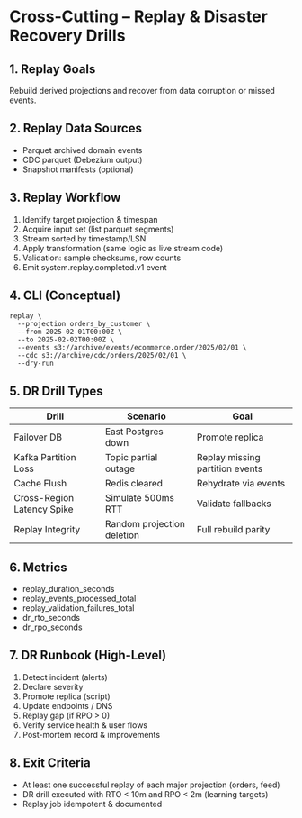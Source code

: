# Cross-Cutting – Replay & Disaster Recovery Drills

## 1. Replay Goals
Rebuild derived projections and recover from data corruption or missed events.

## 2. Replay Data Sources
- Parquet archived domain events
- CDC parquet (Debezium output)
- Snapshot manifests (optional)

## 3. Replay Workflow
1. Identify target projection & timespan
2. Acquire input set (list parquet segments)
3. Stream sorted by timestamp/LSN
4. Apply transformation (same logic as live stream code)
5. Validation: sample checksums, row counts
6. Emit system.replay.completed.v1 event

## 4. CLI (Conceptual)
```
replay \
  --projection orders_by_customer \
  --from 2025-02-01T00:00Z \
  --to 2025-02-02T00:00Z \
  --events s3://archive/events/ecommerce.order/2025/02/01 \
  --cdc s3://archive/cdc/orders/2025/02/01 \
  --dry-run
```

## 5. DR Drill Types
| Drill | Scenario | Goal |
|-------|----------|------|
| Failover DB | East Postgres down | Promote replica |
| Kafka Partition Loss | Topic partial outage | Replay missing partition events |
| Cache Flush | Redis cleared | Rehydrate via events |
| Cross-Region Latency Spike | Simulate 500ms RTT | Validate fallbacks |
| Replay Integrity | Random projection deletion | Full rebuild parity |

## 6. Metrics
- replay_duration_seconds
- replay_events_processed_total
- replay_validation_failures_total
- dr_rto_seconds
- dr_rpo_seconds

## 7. DR Runbook (High-Level)
1. Detect incident (alerts)
2. Declare severity
3. Promote replica (script)
4. Update endpoints / DNS
5. Replay gap (if RPO > 0)
6. Verify service health & user flows
7. Post-mortem record & improvements

## 8. Exit Criteria
- At least one successful replay of each major projection (orders, feed)
- DR drill executed with RTO < 10m and RPO < 2m (learning targets)
- Replay job idempotent & documented
